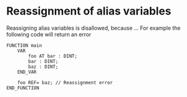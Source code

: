 # Reassignment of alias variables

Reassigning alias variables is disallowed, because ...
For example the following code will return an error
```ST
FUNCTION main
    VAR
        foo AT bar : DINT;
        bar : DINT;
        baz : DINT;
    END_VAR

    foo REF= baz; // Reassignment error
END_FUNCTION
```